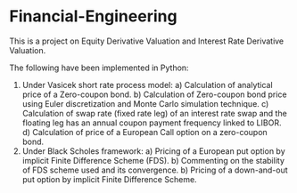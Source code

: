 # Financial-Engineering
This is a project on Equity Derivative Valuation and Interest Rate Derivative Valuation. 

The following have been implemented in Python:
1. Under Vasicek short rate process model:
   a) Calculation of analytical price of a Zero-coupon bond.
   b) Calculation of Zero-coupon bond price using Euler discretization and Monte Carlo simulation technique. 
   c) Calculation of swap rate (fixed rate leg) of an interest rate swap and the floating leg has an annual coupon payment frequency linked to LIBOR. 
   d) Calculation of price of a European Call option on a zero-coupon bond.
2. Under Black Scholes framework:
   a) Pricing of a European put option by implicit Finite Difference Scheme (FDS).
   b) Commenting on the stability of FDS scheme used and its convergence.
   b) Pricing of a down-and-out put option by implicit Finite Difference Scheme.
